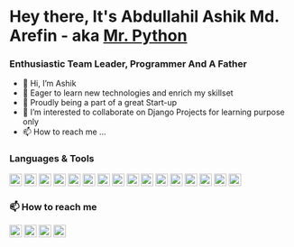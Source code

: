 # Hey there, It's Abdullahil Ashik Md. Arefin - aka [Mr. Python](https://www.youtube.com/channel/UCjAuq_1elOlk36NKWUZ92kw)

### Enthusiastic Team Leader, Programmer And A Father
- 👋 Hi, I’m Ashik
- 👀 Eager to learn new technologies and enrich my skillset
- 🌱 Proudly being a part of a great Start-up
- 💞️ I’m interested to collaborate on Django Projects for learning purpose only
- 📫 How to reach me ...

### Languages & Tools
<img src="https://simpleicons.org/icons/python.svg" width="22px"> <img width="22px" src="https://simpleicons.org/icons/django.svg"/> <img width="22px" src="https://simpleicons.org/icons/opencv.svg" /> <img width="22px" src="https://simpleicons.org/icons/adobephotoshop.svg"/> <img src="https://simpleicons.org/icons/java.svg" width="22px"> <img src="https://simpleicons.org/icons/javascript.svg" width="22px"> <img src="https://simpleicons.org/icons/flutter.svg" width="22px"> <img width="22px" src="https://simpleicons.org/icons/php.svg"/> <img width="22px" src="https://simpleicons.org/icons/laravel.svg" style="color:#FF2D20"/> <img width="22px" src="https://simpleicons.org/icons/codeigniter.svg" /> <img width="22px" src="https://simpleicons.org/icons/angular.svg" /> <img width="22px" src="https://simpleicons.org/icons/angularjs.svg"/> <img width="22px" src="https://simpleicons.org/icons/vuedotjs.svg" /> <img width="22px" src="https://simpleicons.org/icons/mysql.svg" /> <img width="22px" src="https://simpleicons.org/icons/sqlite.svg" /> <img width="22px" src="https://simpleicons.org/icons/pycharm.svg" />

### 📫 How to reach me
[<img src="https://cdn.jsdelivr.net/npm/simple-icons@v6/icons/instagram.svg" width="22px"/>](https://www.instagram.com/abdullahil_ashik/) 
[<img src="https://cdn.jsdelivr.net/npm/simple-icons@v6/icons/linkedin.svg" width="22px"/>](https://www.linkedin.com/in/abdullahil-ashik-arefin-225802165/) 
[<img src="https://cdn.jsdelivr.net/npm/simple-icons@v6/icons/facebook.svg" width="22px"/>](https://www.facebook.com/abdullah.ashik.arefin/) 
[<img src="https://cdn.jsdelivr.net/npm/simple-icons@v6/icons/github.svg" width="22px"/>](https://github.com/abdullahilashik/)


<!---
abdullahilashik/abdullahilashik is a ✨ special ✨ repository because its `README.md` (this file) appears on your GitHub profile.
You can click the Preview link to take a look at your changes.
https://simpleicons.org/
--->
